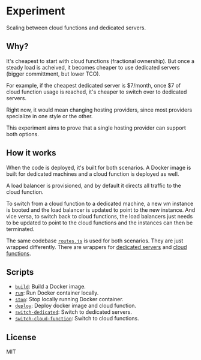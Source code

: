# Experiment

Scaling between cloud functions and dedicated servers.

## Why?

It's cheapest to start with cloud functions (fractional ownership). But once a steady load is acheived, it becomes cheaper to use dedicated servers (bigger committment, but lower TCO).

For example, if the cheapest dedicated server is $7/month, once $7 of cloud function usage is reached, it's cheaper to switch over to dedicated servers.

Right now, it would mean changing hosting providers, since most providers specialize in one style or the other.

This experiment aims to prove that a single hosting provider can support both options.

## How it works

When the code is deployed, it's built for both scenarios. A Docker image is built for dedicated machines and a cloud function is deployed as well.

A load balancer is provisioned, and by default it directs all traffic to the cloud function.

To switch from a cloud function to a dedicated machine, a new vm instance is booted and the load balancer is updated to point to the new instance. And vice versa, to switch back to cloud functions, the load balancers just needs to be updated to point to the cloud functions and the instances can then be terminated.

The same codebase [`routes.js`](/routes.js) is used for both scenarios. They are just wrapped differently. There are wrappers for [dedicated servers](/dedicated.js) and [cloud functions](/index.js).

## Scripts

- [`build`](/scripts/build.sh): Build a Docker image.
- [`run`](/scripts/run.sh): Run Docker container locally.
- [`stop`](/scripts/stop.sh): Stop locally running Docker container.
- [`deploy`](/scripts/deploy.sh): Deploy docker image and cloud function.
- [`switch-dedicated`](/scripts/switch-dedicated.sh): Switch to dedicated servers.
- [`switch-cloud-function`](/scripts/switch-cloud-function.sh): Switch to cloud functions.

## License

MIT
